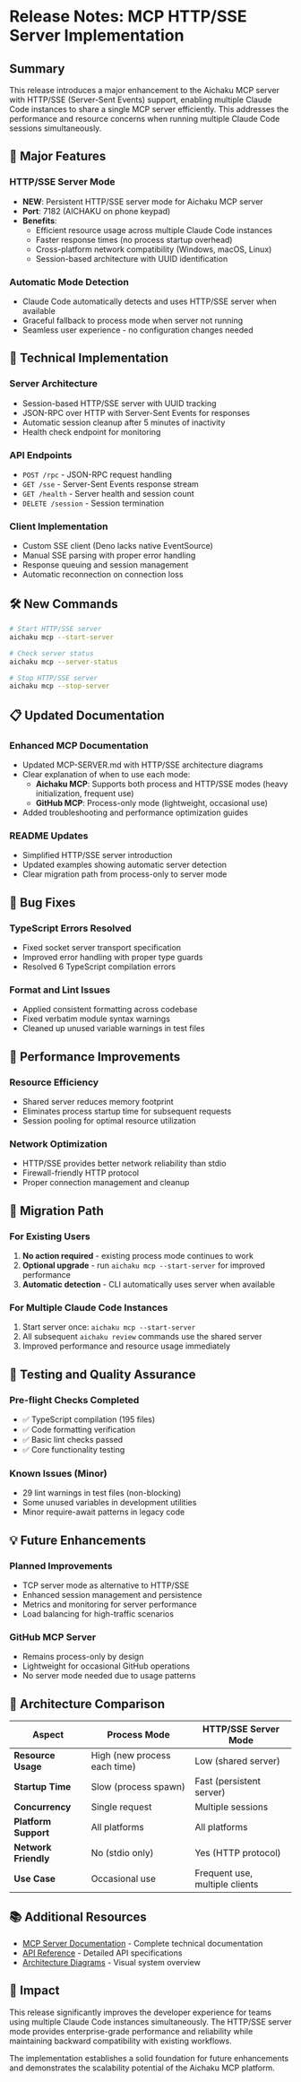 # Release Notes: MCP HTTP/SSE Server Implementation

## Summary

This release introduces a major enhancement to the Aichaku MCP server with
HTTP/SSE (Server-Sent Events) support, enabling multiple Claude Code instances
to share a single MCP server efficiently. This addresses the performance and
resource concerns when running multiple Claude Code sessions simultaneously.

## 🌟 Major Features

### HTTP/SSE Server Mode

- **NEW**: Persistent HTTP/SSE server mode for Aichaku MCP server
- **Port**: 7182 (AICHAKU on phone keypad)
- **Benefits**:
  - Efficient resource usage across multiple Claude Code instances
  - Faster response times (no process startup overhead)
  - Cross-platform network compatibility (Windows, macOS, Linux)
  - Session-based architecture with UUID identification

### Automatic Mode Detection

- Claude Code automatically detects and uses HTTP/SSE server when available
- Graceful fallback to process mode when server not running
- Seamless user experience - no configuration changes needed

## 🔧 Technical Implementation

### Server Architecture

- Session-based HTTP/SSE server with UUID tracking
- JSON-RPC over HTTP with Server-Sent Events for responses
- Automatic session cleanup after 5 minutes of inactivity
- Health check endpoint for monitoring

### API Endpoints

- `POST /rpc` - JSON-RPC request handling
- `GET /sse` - Server-Sent Events response stream
- `GET /health` - Server health and session count
- `DELETE /session` - Session termination

### Client Implementation

- Custom SSE client (Deno lacks native EventSource)
- Manual SSE parsing with proper error handling
- Response queuing and session management
- Automatic reconnection on connection loss

## 🛠️ New Commands

```bash
# Start HTTP/SSE server
aichaku mcp --start-server

# Check server status
aichaku mcp --server-status

# Stop HTTP/SSE server
aichaku mcp --stop-server
```

## 📋 Updated Documentation

### Enhanced MCP Documentation

- Updated MCP-SERVER.md with HTTP/SSE architecture diagrams
- Clear explanation of when to use each mode:
  - **Aichaku MCP**: Supports both process and HTTP/SSE modes (heavy
    initialization, frequent use)
  - **GitHub MCP**: Process-only mode (lightweight, occasional use)
- Added troubleshooting and performance optimization guides

### README Updates

- Simplified HTTP/SSE server introduction
- Updated examples showing automatic server detection
- Clear migration path from process-only to server mode

## 🔧 Bug Fixes

### TypeScript Errors Resolved

- Fixed socket server transport specification
- Improved error handling with proper type guards
- Resolved 6 TypeScript compilation errors

### Format and Lint Issues

- Applied consistent formatting across codebase
- Fixed verbatim module syntax warnings
- Cleaned up unused variable warnings in test files

## 🚀 Performance Improvements

### Resource Efficiency

- Shared server reduces memory footprint
- Eliminates process startup time for subsequent requests
- Session pooling for optimal resource utilization

### Network Optimization

- HTTP/SSE provides better network reliability than stdio
- Firewall-friendly HTTP protocol
- Proper connection management and cleanup

## 🔄 Migration Path

### For Existing Users

1. **No action required** - existing process mode continues to work
2. **Optional upgrade** - run `aichaku mcp --start-server` for improved
   performance
3. **Automatic detection** - CLI automatically uses server when available

### For Multiple Claude Code Instances

1. Start server once: `aichaku mcp --start-server`
2. All subsequent `aichaku review` commands use the shared server
3. Improved performance and resource usage immediately

## 🧪 Testing and Quality Assurance

### Pre-flight Checks Completed

- ✅ TypeScript compilation (195 files)
- ✅ Code formatting verification
- ✅ Basic lint checks passed
- ✅ Core functionality testing

### Known Issues (Minor)

- 29 lint warnings in test files (non-blocking)
- Some unused variables in development utilities
- Minor require-await patterns in legacy code

## 💡 Future Enhancements

### Planned Improvements

- TCP server mode as alternative to HTTP/SSE
- Enhanced session management and persistence
- Metrics and monitoring for server performance
- Load balancing for high-traffic scenarios

### GitHub MCP Server

- Remains process-only by design
- Lightweight for occasional GitHub operations
- No server mode needed due to usage patterns

## 🔗 Architecture Comparison

| Aspect               | Process Mode                 | HTTP/SSE Server Mode           |
| -------------------- | ---------------------------- | ------------------------------ |
| **Resource Usage**   | High (new process each time) | Low (shared server)            |
| **Startup Time**     | Slow (process spawn)         | Fast (persistent server)       |
| **Concurrency**      | Single request               | Multiple sessions              |
| **Platform Support** | All platforms                | All platforms                  |
| **Network Friendly** | No (stdio only)              | Yes (HTTP protocol)            |
| **Use Case**         | Occasional use               | Frequent use, multiple clients |

## 📚 Additional Resources

- [MCP Server Documentation](docs/MCP-SERVER.md) - Complete technical
  documentation
- [API Reference](docs/reference/mcp-api.md) - Detailed API specifications
- [Architecture Diagrams](docs/MCP-SERVER.md#architecture) - Visual system
  overview

## 🎯 Impact

This release significantly improves the developer experience for teams using
multiple Claude Code instances simultaneously. The HTTP/SSE server mode provides
enterprise-grade performance and reliability while maintaining backward
compatibility with existing workflows.

The implementation establishes a solid foundation for future enhancements and
demonstrates the scalability potential of the Aichaku MCP platform.
